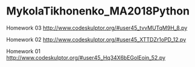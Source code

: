# MykolaTikhonenko_MA2018Python

Homework 03
http://www.codeskulptor.org/#user45_tvvMUTqM9H_8.py

Homework 02
http://www.codeskulptor.org/#user45_XTTDZr1oPD_12.py

Homework 01
http://www.codeskulptor.org/#user45_Hq34X6bEGolEoin_52.py
